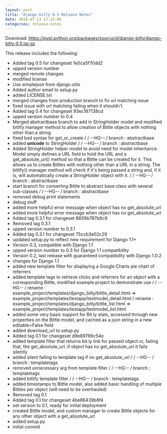 ```yaml
---
layout: post
title: "django-bitly 0.5 Release Notes"
date: 2010-07-13 17:23:06
categories: release-notes
---
```


Download: <https://pypi.python.org/packages/source/d/django-bitly/django-bitly-0.5.tar.gz>

This release includes the following:

* Added tag 0.5 for changeset 1e0ca5f70dd2
* upped version number
* merged remote changes
* modified license
* Use simplejson from django.utils
* Added author email to setup.py
* added LICENSE.txt
* merged changes from production branch to fix url matching issue
* fixed issue with url matching failing when it shouldn't
* Added tag 0.4 for changeset 93ec187138cd
* upped version number to 0.4
* Merged abstractbase branch to add in StringHolder model and modified bitlify manager method to allow creation of Bittle objects with nothing other than a string.
* fixed bad syntax for get_or_create /  / --HG-- / branch : abstractbase
* added __unicode__ to StringHolder /  / --HG-- / branch : abstractbase
* Added StringHolder helper model to avoid need for model inheritance. Model simply defines a URL field to hold the URL and a get_absolute_url() method so that a Bittle can be created for it. This allows us to create Bittles with nothing other than a URL in a string. The bitlify() manager method will check if it's being passed a string and, if it is, will automatically create a StringHolder object with it. /  / --HG-- / branch : abstractbase
* start branch for converting Bittle to abstract base class with several sub-classes /  / --HG-- / branch : abstractbase
* removed debug print statements
* debug stuff
* added more helpful error message when object has no get_absolute_url
* added more helpful error message when object has no get_absolute_url
* Added tag 0.3.1 for changeset 8859b787b6c9
* Removed tag 0.3.1
* upped version number to 0.3.1
* Added tag 0.3.1 for changeset 75ccb3e02c29
* updated setup.py to reflect new requirement for Django 1.1+
* Version 0.3, compatible with Django 1.1
* upped version number to 0.3 for Django 1.1 compatibility
* Version 0.2, last release with guaranteed compatibility with Django 1.0.2
* changes for Django 1.1
* added new template filter for displaying a Google Charts pie chart of referrers
* added template tags to retrieve clicks and referrers for an object with a corresponding Bittle, modified example project to demonstrate use /  / --HG-- / rename : example_project/templates/django_bitly/bittle_detail.html => example_project/templates/testapp/testmodel_detail.html / rename : example_project/templates/django_bitly/bittle_list.html => example_project/templates/testapp/testmodel_list.html
* added some very basic support for Bit.ly stats, accessed through new properties on the Bittle model, and cached as a json string in a new editable=False field
* added download_url to setup.py
* Added tag 0.1 for changeset d9e89796c54e
* added template filter that returns bit.ly link for passed object or, failing that, the get_absolute_url. if object has no get_absolute_url it fails silently
* added silent failing to template tag if no get_absolute_url /  / --HG-- / branch : templatetags
* removed unnecessary arg from template filter /  / --HG-- / branch : templatetags
* added bitlify template filter /  / --HG-- / branch : templatetags
* added timestamps to Bittle model, also added basic handling of multiple Bittles per object (will need to be overhauled)
* Removed tag 0.1
* Added tag 0.1 for changeset 4be86439b6f4
* set version to 0.1, ready for initial deployment
* created Bittle model, and custom manager to create Bittle objects for any other object with a get_absolute_url
* added setup.py
* initial commit
